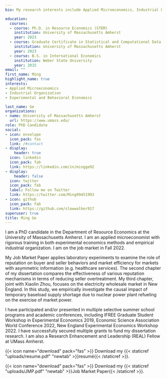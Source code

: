 ```yaml
---
bio: My research interests include Applied Microeconomics, Industrial Organization, and Experimental and Behavioral Economics.

education:
  courses:
  - course: Ph.D. in Resource Economics (STEM)
    institution: University of Massachusetts Amherst
    year: 2023
  - course: Graduate Certificate in Statistical and Computational Data Science
    institution: University of Massachusetts Amherst
    year: 2023
  - course: B.S. in International Economics
    institution: Weber State University
    year: 2015
email: ""
first_name: Ming
highlight_name: true
interests:
- Applied Microeconomics
- Industrial Organization
- Experimental and Behavioral Economics

last_name: Ge
organizations:
- name: University of Massachusetts Amherst
  url: https://www.umass.edu/
role: PhD Candidate
social:
- icon: envelope
  icon_pack: fas
  link: /#contact
- display:
    header: true
  icon: linkedin
  icon_pack: fab
  link: https://linkedin.com/in/mingge92
- display:
    header: false
  icon: twitter
  icon_pack: fab
  label: Follow me on Twitter
  link: https://twitter.com/Ming99451993
- icon: github
  icon_pack: fab
  link: https://github.com/slowwalker917
superuser: true
title: Ming Ge
---
```


I am a PhD candidate in the Department of Resource Economics at the University of Massachusetts Amherst. I am an applied microeconomist with rigorous training in both experimental economics methods and empirical industrial organization. I am on the job market in Fall 2022.

My Job Market Paper applies laboratory experiments to examine the role of reputation on buyer and seller behaviors and market efficiency for markets with asymmetric information (e.g. healthcare services). The second chapter of my dissertation compares the effectiveness of various reputation mechanisms in terms of reducing seller overtreatment. My third chapter, joint with Xiaolin Zhou, focuses on the electricity wholesale market in New England. In this study, we empirically investigate the causal impact of temporary baseload supply shortage due to nuclear power plant refueling on the exercise of market power. 

I have participated and/or presented in multiple selective summer school programs and academic conferences, including IFREE Graduate Student Workshop in Experimental Economics 2019, Economic Science Association World Conference 2022, New England Experimental Economics Workshop 2022. I have successfully secured multiple grants to fund my dissertation research. I am also a Research Enhancement and Leadership (REAL) Fellow at UMass Amherst. 


{{< icon name="download" pack="fas" >}} Download my {{< staticref "uploads/resume.pdf" "newtab" >}}resumé{{< /staticref >}}.

{{< icon name="download" pack="fas" >}} Download my {{< staticref "uploads/JMP.pdf" "newtab" >}}Job Market Paper{{< /staticref >}}.

